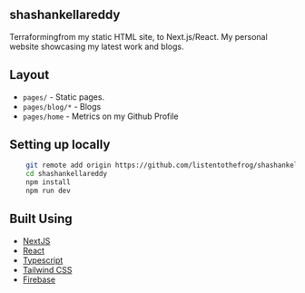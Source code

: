 ## shashankellareddy

Terraformingfrom my static HTML site, to Next.js/React. My personal website showcasing my latest work and blogs.

## Layout

- `pages/` - Static pages.
- `pages/blog/*` - Blogs
- `pages/home` - Metrics on my Github Profile

## Setting up locally

```bash
    git remote add origin https://github.com/listentothefrog/shashankellareddy.git
    cd shashankellareddy
    npm install
    npm run dev
```

## Built Using

- [NextJS](https://github.com/vercel/next.js)
- [React](https://github.com/facebook/react)
- [Typescript](https://github.com/microsoft/typescript)
- [Tailwind CSS](https://github.com/tailwindlabs/tailwindcss)
- [Firebase](https://github.com/firebase)
